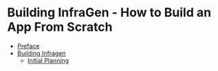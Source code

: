 # Building InfraGen - How to Build an App From Scratch

- [Preface](preface.md)
- [Building Infragen](building-infragen/README.md)
  - [Initial Planning](building-infragen/initial-planning.md)
